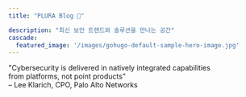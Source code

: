 ```yaml
---
title: "PLURA Blog 🎅"

description: "최신 보안 트렌드와 솔루션을 만나는 공간"
cascade:
  featured_image: '/images/gohugo-default-sample-hero-image.jpg'
---
```


"Cybersecurity is delivered in natively integrated capabilities  
from platforms, not point products"  
– Lee Klarich, CPO, Palo Alto Networks
